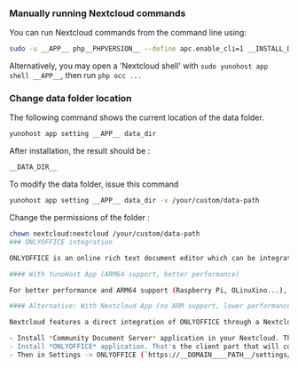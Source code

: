 ### Manually running Nextcloud commands

You can run Nextcloud commands from the command line using:

```bash
sudo -u __APP__ php__PHPVERSION__ --define apc.enable_cli=1 __INSTALL_DIR__/occ ...
```

Alternatively, you may open a 'Nextcloud shell' with `sudo yunohost app shell __APP__`, then run `php occ ...`

### Change data folder location

The following command shows the current location of the data folder.

```bash
yunohost app setting __APP__ data_dir
```

After installation, the result should be :

```bash
__DATA_DIR__
```

To modify the data folder, issue this command

```bash
yunohost app setting __APP__ data_dir -v /your/custom/data-path
```
Change the permissions of the folder : 
```bash
chown nextcloud:nextcloud /your/custom/data-path
### ONLYOFFICE integration

ONLYOFFICE is an online rich text document editor which can be integrated in Nextcloud

#### With YunoHost App (ARM64 support, better performance)

For better performance and ARM64 support (Raspberry Pi, OLinuXino...), install the [OnlyOffice YunoHost app](https://apps.yunohost.org/app/onlyoffice) and connect it to Nextcloud, see the tutorial in the [doc of onlyoffice_ynh package](https://github.com/YunoHost-Apps/onlyoffice_ynh/blob/master/README_fr.md#configuration-de-onlyoffice-server)

#### Alternative: With Nextcloud App (no ARM support, lower performance)

Nextcloud features a direct integration of ONLYOFFICE through a Nextcloud app.

- Install *Community Document Server* application in your Nextcloud. That's the part that runs ONLYOFFICE server.
- Install *ONLYOFFICE* application. That's the client part that will connect to an ONLYOFFICE server.
- Then in Settings -> ONLYOFFICE (`https://__DOMAIN____PATH__/settings/admin/onlyoffice`), if you want to configure which file formats should be opened by ONLYOFFICE.
